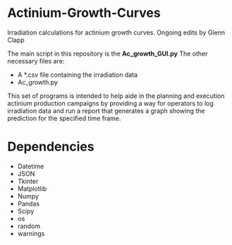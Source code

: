 # Actinium-Growth-Curves
Irradiation calculations for actinium growth curves. Ongoing edits by Glenn Clapp

The main script in this repository is the **Ac_growth_GUI.py**
The other necessary files are:
- A *.csv file containing the irradiation data
- Ac_growth.py

This set of programs is intended to help aide in the planning and execution actinium production campaigns by providing a way for operators to log irradiation data and run a report that generates a graph showing the prediction for the specified time frame.

# Dependencies
- Datetime
- JSON
- Tkinter
- Matplotlib
- Numpy
- Pandas
- Scipy
- os
- random
- warnings

